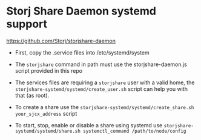 # Storj Share Daemon systemd support

https://github.com/Storj/storjshare-daemon

+ First, copy the .service files into /etc/systemd/system

+ The `storjshare` command in path must use the storjshare-daemon.js script provided in this repo

+ The services files are requiring a `storjshare` user with a valid home, the `storjshare-systemd/systemd/create_user.sh` script can help you with that (as root).

+ To create a share use the `storjshare-systemd/systemd/create_share.sh your_sjcx_address` script

+ To start, stop, enable or disable a share using systemd use `storjshare-systemd/systemd/share.sh systemctl_command /path/to/node/config`

